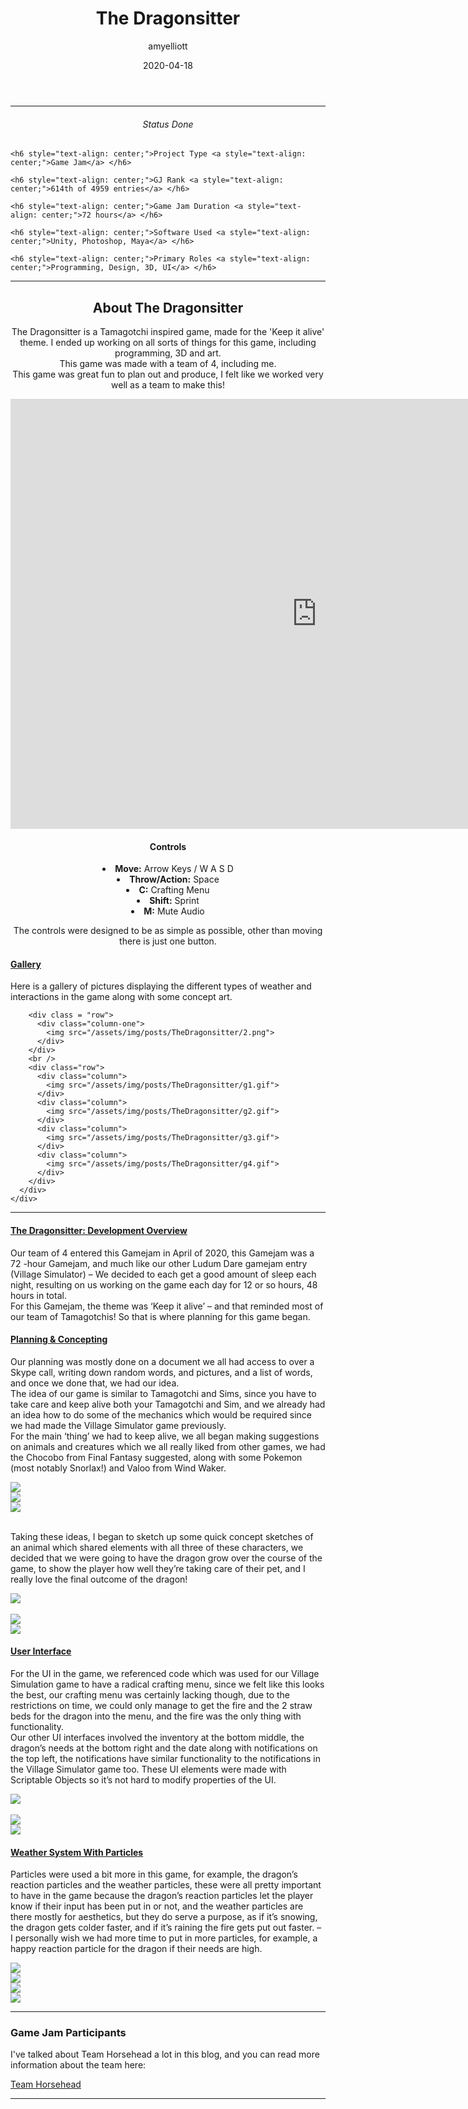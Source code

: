 ﻿---
layout: post
title:  "The Dragonsitter"
type: "Game Development Blog"
color: "background-color: seagreen"
summary: "The Dragonsitter is a Tamagotchi inspired game, made for the 'Keep it alive' theme. <small>(Ludum Dare 46)</small>"
author: amyelliott
date: '2020-04-18'
category: ['game-development', 'game-jam', 'unity']
thumbnail: /assets/img/posts/TheDragonsitter/1.png
keywords: dragonsitter, gamejam, here
permalink: /blog/the-dragonsitter/
usemathjax: true
---
<!---Keep this here-->
<!---Part of the collapsible group items // Ref: https://codepen.io/nhembram/pen/XKEJJp -->
<script>
     $('.panel-collapse').on('show.bs.collapse', function () {
        $(this).siblings('.panel-heading').addClass('active');
      });

      $('.panel-collapse').on('hide.bs.collapse', function () {
        $(this).siblings('.panel-heading').removeClass('active');
      });
</script>

<!--- This HR is nice to have here, to seperate the status of the game -->
<hr>


<!--- -------------------------------------------------------------- -->
<!--- This is for the status of the game, every game should have one -->
<!--- -------------------------------------------------------------- -->
<div class="status-card">
    <h6 style="text-align: center;">Status <a style="text-align: center;">Done</a> </h6> 

    <h6 style="text-align: center;">Project Type <a style="text-align: center;">Game Jam</a> </h6>   

    <h6 style="text-align: center;">GJ Rank <a style="text-align: center;">614th of 4959 entries</a> </h6> 

    <h6 style="text-align: center;">Game Jam Duration <a style="text-align: center;">72 hours</a> </h6>    

    <h6 style="text-align: center;">Software Used <a style="text-align: center;">Unity, Photoshop, Maya</a> </h6>    

    <h6 style="text-align: center;">Primary Roles <a style="text-align: center;">Programming, Design, 3D, UI</a> </h6> 
</div>

<!--- This HR is nice to have here, to seperate the status of the game -->
<hr>

<!--- -------------------------------------------------------------------- -->
<!--- This is for the main description of the game, this is very important -->
<!--- -------------------------------------------------------------------- -->
<div class = "card">
    <h2 style="text-align: center;">About The Dragonsitter</h2>
    <p style="text-align: center;">The Dragonsitter is a Tamagotchi inspired game, made for the 'Keep it alive' theme. I ended up working on all sorts of things for this game, including programming, 3D and art. <br />This game was made with a team of 4, including me. <br />This game was great fun to plan out and produce, I felt like we worked very well as a team to make this!</p>
</div>

<!--- ------------------------------------------------------------------------------------------------------------------------------- -->
<!--- This is the Embed or Youtube Footage of the game, followed by controls and a collapsible with the gallery, which starts as open -->
<!--- ------------------------------------------------------------------------------------------------------------------------------- -->
<div style="text-align: center;"><iframe frameborder="0" src="https://itch.io/embed-upload/2159156?color=333333" allowfullscreen="" width="980" height="688"><a href="https://horsehead.itch.io/keep-it-alive">Play The Dragonsitter on itch.io</a></iframe></div>

<div class="control-card">  
    <h4 style="text-align: center;">Controls</h4>
    <li style="text-align: center;"> <strong>Move:</strong> Arrow Keys / W A S D</li>
    <li style="text-align: center;"> <strong>Throw/Action:</strong> Space</li>
    <li style="text-align: center;"> <strong>C:</strong> Crafting Menu</li> 
    <li style="text-align: center;"> <strong>Shift:</strong> Sprint</li> 
    <li style="text-align: center;"> <strong>M:</strong> Mute Audio</li> 
    <p style="text-align: center;">The controls were designed to be as simple as possible, other than moving there is just one button.</p>
</div>

<div class="wrapper center-block">
  <div class="panel-group" id="accordion" role="tablist" aria-multiselectable="true">
  <div class="panel panel-default">
    <div class="panel-heading active" role="tab" id="headingOne">
      <h4 class="panel-title">
        <a role="button" data-toggle="collapse" data-parent="#accordion" href="#collapseGallery" aria-expanded="true" aria-controls="collapseGallery">
          Gallery
        </a>
      </h4>
    </div>
    <div id="collapseGallery" class="panel-collapse collapse in collapse show" role="tabpanel" aria-labelledby="headingOne">
      <div class="panel-body">
        <p>Here is a gallery of pictures displaying the different types of weather and interactions in the game along with some concept art. <br /> </p>
        
        <div class = "row">
          <div class="column-one">
            <img src="/assets/img/posts/TheDragonsitter/2.png">
          </div>
        </div>        
        <br />
        <div class="row">
          <div class="column">
            <img src="/assets/img/posts/TheDragonsitter/g1.gif">
          </div>
          <div class="column">
            <img src="/assets/img/posts/TheDragonsitter/g2.gif">
          </div>
          <div class="column">
            <img src="/assets/img/posts/TheDragonsitter/g3.gif">
          </div>
          <div class="column">
            <img src="/assets/img/posts/TheDragonsitter/g4.gif">
          </div>
        </div>  
      </div>
    </div>
  </div>
</div>

<!--- This HR is nice to have here, to seperate the status of the game -->
<hr>

<!--- -------------------------------------------------------- -->
<!--- This is the collapsible which I will be using.           -->
<!--- I will use these to write about what I done for the game -->
<!--- -------------------------------------------------------- -->
<div class="wrapper center-block">
  <div class="panel-group" id="accordion" role="tablist" aria-multiselectable="true">
  <div class="panel panel-default">
    <div class="panel-heading active" role="tab" id="headingOne">
      <h4 class="panel-title">
        <a role="button" data-toggle="collapse" data-parent="#accordion" href="#collapseOverview" aria-expanded="true" aria-controls="collapseOverview">
          The Dragonsitter: Development Overview
        </a>
      </h4>
    </div>
    <div id="collapseOverview" class="panel-collapse collapse in" role="tabpanel" aria-labelledby="headingOne">
      <div class="panel-body">
        <p>Our team of 4 entered this Gamejam in April of 2020, this Gamejam was a 72 -hour Gamejam, and much like our other Ludum Dare gamejam entry (Village Simulator) – We decided to each get a good amount of sleep each night, resulting on us working on the game each day for 12 or so hours, 48 hours in total. <br /> For this Gamejam, the theme was ‘Keep it alive’ – and that reminded most of our team of Tamagotchis! So that is where planning for this game began.<br /> </p>
      </div>
    </div>
  </div>
  <div class="panel panel-default">
    <div class="panel-heading" role="tab" id="headingTwo">
      <h4 class="panel-title">
        <a class="collapsed" role="button" data-toggle="collapse" data-parent="#accordion" href="#collapsePlan" aria-expanded="false" aria-controls="collapsePlan">
          Planning & Concepting
        </a>
      </h4>
    </div>
    <div id="collapsePlan" class="panel-collapse collapse" role="tabpanel" aria-labelledby="headingTwo">
      <div class="panel-body">
        <p>Our planning was mostly done on a document we all had access to over a Skype call, writing down random words, and pictures, and a list of words, and once we done that, we had our idea. <br /> The idea of our game is similar to Tamagotchi and Sims, since you have to take care and keep alive both your Tamagotchi and Sim, and we already had an idea how to do some of the mechanics which would be required since we had made the Village Simulator game previously. <br /> For the main ‘thing’ we had to keep alive, we all began making suggestions on animals and creatures which we all really liked from other games, we had the Chocobo from Final Fantasy suggested, along with some Pokemon (most notably Snorlax!) and Valoo from Wind Waker. <br /></p>        
        <div class = "row">
          <div class="column-three">
            <img src="/assets/img/posts/TheDragonsitter/fatchocobo.png">
          </div>
          <div class="column-three">
            <img src="/assets/img/posts/TheDragonsitter/snorlax.png">
          </div>
          <div class="column-three">
            <img src="/assets/img/posts/TheDragonsitter/valoo.png">
          </div>
        </div> 
        <p><br />Taking these ideas, I began to sketch up some quick concept sketches of an animal which shared elements with all three of these characters, we decided that we were going to have the dragon grow over the course of the game, to show the player how well they’re taking care of their pet, and I really love the final outcome of the dragon! <br /></p>
        <div class = "row">
          <div class="column-one">
            <img src="/assets/img/posts/TheDragonsitter/2.png">
          </div>
        </div>
        <br />
        <div class = "row">
          <div class="column-two">
            <img src="/assets/img/posts/TheDragonsitter/4.png">
          </div>      
          <div class="column-two">
            <img src="/assets/img/posts/TheDragonsitter/3.png">
          </div>
        </div>  
      </div>
    </div>
  </div>
  <div class="panel panel-default">
    <div class="panel-heading" role="tab" id="headingThree">
      <h4 class="panel-title">
        <a class="collapsed" role="button" data-toggle="collapse" data-parent="#accordion" href="#collapseUi" aria-expanded="false" aria-controls="collapseUi">
          User Interface
        </a>
      </h4>
    </div>
    <div id="collapseUi" class="panel-collapse collapse" role="tabpanel" aria-labelledby="headingThree">
      <div class="panel-body">
        <p>For the UI in the game, we referenced code which was used for our Village Simulation game to have a radical crafting menu, since we felt like this looks the best, our crafting menu was certainly lacking though, due to the restrictions on time, we could only manage to get the fire and the 2 straw beds for the dragon into the menu, and the fire was the only thing with functionality. <br /> Our other UI interfaces involved the inventory at the bottom middle, the dragon’s needs at the bottom right and the date along with notifications on the top left, the notifications have similar functionality to the notifications in the Village Simulator game too. These UI elements were made with Scriptable Objects so it’s not hard to modify properties of the UI.<br /></p>
        <div class="row">
          <div class="column-one">
            <img src="/assets/img/posts/TheDragonsitter/5.png">
          </div>
        </div>
        <br />
        <div class="row">
          <div class="column-two">
            <img src="/assets/img/posts/TheDragonsitter/6.png">
          </div>
          <div class="column-two">
            <img src="/assets/img/posts/TheDragonsitter/7.png">
          </div>
        </div>       
      </div>
    </div>
  </div>
  <div class="panel panel-default">
    <div class="panel-heading" role="tab" id="headingFour">
      <h4 class="panel-title">
        <a class="collapsed" role="button" data-toggle="collapse" data-parent="#accordion" href="#collapseWeather" aria-expanded="false" aria-controls="collapseWeather">
          Weather System With Particles
        </a>
      </h4>
    </div>
    <div id="collapseWeather" class="panel-collapse collapse" role="tabpanel" aria-labelledby="headingFour">
      <div class="panel-body">
        <p>Particles were used a bit more in this game, for example, the dragon’s reaction particles and the weather particles, these were all pretty important to have in the game because the dragon’s reaction particles let the player know if their input has been put in or not, and the weather particles are there mostly for aesthetics, but they do serve a purpose, as if it’s snowing, the dragon gets colder faster, and if it’s raining the fire gets put out faster. – I personally wish we had more time to put in more particles, for example, a happy reaction particle for the dragon if their needs are high.<br /></p>  
        <div class="row">
            <div class="column">
                <img src="/assets/img/posts/TheDragonsitter/g1.gif">
            </div>
            <div class="column">
                <img src="/assets/img/posts/TheDragonsitter/g2.gif">
            </div>
            <div class="column">
                <img src="/assets/img/posts/TheDragonsitter/g3.gif">
            </div>
            <div class="column">
                <img src="/assets/img/posts/TheDragonsitter/g4.gif">
            </div>
        </div>
        </div>
      </div>
    </div>
  </div>
</div>
</div>

<hr>

<div class = "card">
    <h3>Game Jam Participants</h3>
    <p>I've talked about Team Horsehead a lot in this blog, and you can read more information about the team here:</p>
    <a href="/blog/authors/teamhorsehead" target="_blank" class="btn btn-dark btn-lg">Team Horsehead</a>
</div>


<hr>

<!--- -------------------------------------------------------- -->
<!--- This is another style of a collapsible which I could use -->
<!--- -------------------------------------------------------- -->
<!---
<details> 
    <summary>Some Words</summary> 
    some text here
</details>
-->


<!--- ------------------------------------------------- -->
<!--- Styleguide on how to use code to document my work -->
<!--- ------------------------------------------------- -->
<!---
{% highlight ruby %}
def print_hi(name)
  puts "Hi, #{name}"
end
print_hi('Tom')
#=> prints 'Hi, Tom' to STDOUT.
{% endhighlight %}

or

```javascript
var a = 1;
var b = 2;
function sum (num1,num2){
  return num1+num2;
}
var result = sum(a,b);
```

```c
cout >> "fun" >> endl;
```
-->

